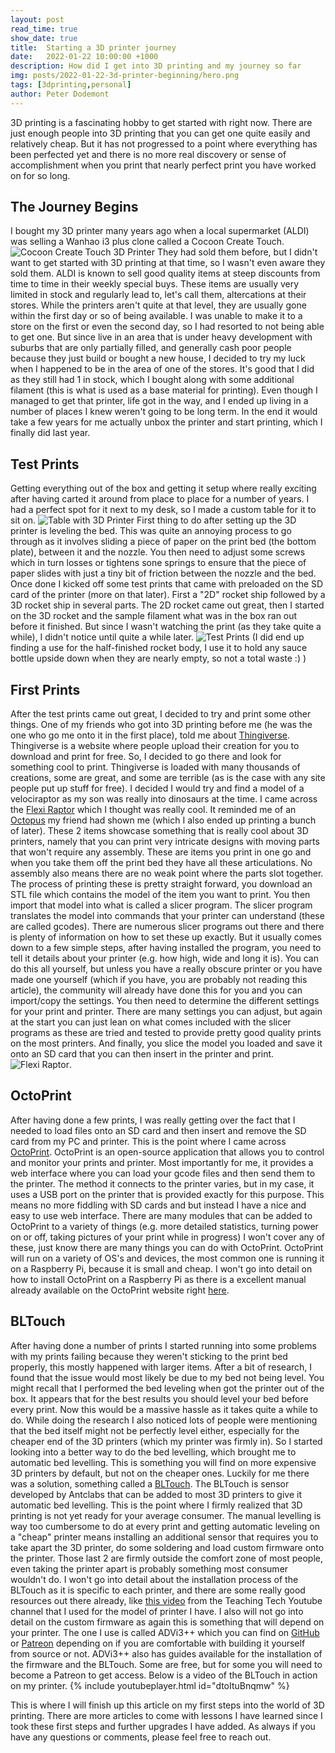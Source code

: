 ```yaml
---
layout: post
read_time: true
show_date: true
title:  Starting a 3D printer journey
date:   2022-01-22 10:00:00 +1000
description: How did I get into 3D printing and my journey so far
img: posts/2022-01-22-3d-printer-beginning/hero.png
tags: [3dprinting,personal]
author: Peter Dodemont
---
```

3D printing is a fascinating hobby to get started with right now. There are just enough people into 3D printing that you can get one quite easily and relatively cheap. But it has not progressed to a point where everything has been perfected yet and there is no more real discovery or sense of accomplishment when you print that nearly perfect print you have worked on for so long.

## The Journey Begins
I bought my 3D printer many years ago when a local supermarket (ALDI) was selling a Wanhao i3 plus clone called a Cocoon Create Touch.
![Cocoon Create Touch 3D Printer](/assets/img/posts/2022-01-22-3d-printer-beginning/cocoon-create-touch.png "Cocoon Create Touch 3D Printer") They had sold them before, but I didn't want to get started with 3D printing at that time, so I wasn't even aware they sold them. ALDI is known to sell good quality items at steep discounts from time to time in their weekly special buys. These items are usually very limited in stock and regularly lead to, let's call them, altercations at their stores. While the printers aren't quite at that level, they are usually gone within the first day or so of being available. I was unable to make it to a store on the first or even the second day, so I had resorted to not being able to get one. But since live in an area that is under heavy development with suburbs that are only partially filled, and generally cash poor people because they just build or bought a new house, I decided to try my luck when I happened to be in the area of one of the stores. It's good that I did as they still had 1 in stock, which I bought along with some additional filament (this is what is used as a base material for printing).
Even though I managed to get that printer, life got in the way, and I ended up living in a number of places I knew weren't going to be long term. In the end it would take a few years for me actually unbox the printer and start printing, which I finally did last year.

## Test Prints
Getting everything out of the box and getting it setup where really exciting after having carted it around from place to place for a number of years. I had a perfect spot for it next to my desk, so I made a custom table for it to sit on.
![Table with 3D Printer](/assets/img/posts/2022-01-22-3d-printer-beginning/table.png "Table with 3D Printer")
First thing to do after setting up the 3D printer is leveling the bed. This was quite an annoying process to go through as it involves sliding a piece of paper on the print bed (the bottom plate), between it and the nozzle. You then need to adjust some screws which in turn losses or tightens sone springs to ensure that the piece of paper slides with just a tiny bit of friction between the nozzle and the bed.
Once done I kicked off some test prints that came with preloaded on the SD card of the printer (more on that later). First a "2D" rocket ship followed by a 3D rocket ship in several parts. The 2D rocket came out great, then I started on the 3D rocket and the sample filament what was in the box ran out before it finished. But since I wasn't watching the print (as they take quite a while), I didn't notice until quite a while later.
![Test Prints](/assets/img/posts/2022-01-22-3d-printer-beginning/test-prints.png "Test Prints")
(I did end up finding a use for the half-finished rocket body, I use it to hold any sauce bottle upside down when they are nearly empty, so not a total waste :) )

## First Prints
After the test prints came out great, I decided to try and print some other things. One of my friends who got into 3D printing before me (he was the one who go me onto it in the first place), told me about [Thingiverse](https://www.thingiverse.com/). Thingiverse is a website where people upload their creation for you to download and print for free. So, I decided to go there and look for something cool to print. Thingiverse is loaded with many thousands of creations, some are great, and some are terrible (as is the case with any site people put up stuff for free). I decided I would try and find a model of a velociraptor as my son was really into dinosaurs at the time. I came across the [Flexi Raptor](https://www.thingiverse.com/thing:2901355) which I thought was really cool. It reminded me of an [Octopus](https://www.thingiverse.com/thing:3495390) my friend had shown me (which I also ended up printing a bunch of later).
These 2 items showcase something that is really cool about 3D printers, namely that you can print very intricate designs with moving parts that won't require any assembly. These are items you print in one go and when you take them off the print bed they have all these articulations. No assembly also means there are no weak point where the parts slot together.
The process of printing these is pretty straight forward, you download an STL file which contains the model of the item you want to print. You then import that model into what is called a slicer program. The slicer program translates the model into commands that your printer can understand (these are called gcodes). There are numerous slicer programs out there and there is plenty of information on how to set these up exactly. But it usually comes down to a few simple steps, after having installed the program, you need to tell it details about your printer (e.g. how high, wide and long it is). You can do this all yourself, but unless you have a really obscure printer or you have made one yourself (which if you have, you are probably not reading this article), the community will already have done this for you and you can import/copy the settings. You then need to determine the different settings for your print and printer. There are many settings you can adjust, but again at the start you can just lean on what comes included with the slicer programs as these are tried and tested to provide pretty good quality prints on the most printers. And finally, you slice the model you loaded and save it onto an SD card that you can then insert in the printer and print.
![Flexi Raptor](/assets/img/posts/2022-01-22-3d-printer-beginning/flexi-raptor.png "Flexi Raptor").

## OctoPrint
After having done a few prints, I was really getting over the fact that I needed to load files onto an SD card and then insert and remove the SD card from my PC and printer. This is the point where I came across [OctoPrint](https://octoprint.org/). OctoPrint is an open-source application that allows you to control and monitor your prints and printer. Most importantly for me, it provides a web interface where you can load your gcode files and then send them to the printer. The method it connects to the printer varies, but in my case, it uses a USB port on the printer that is provided exactly for this purpose. This means no more fiddling with SD cards and but instead I have a nice and easy to use web interface. There are many modules that can be added to OctoPrint to a variety of things (e.g. more detailed statistics, turning power on or off, taking pictures of your print while in progress) I won't cover any of these, just know there are many things you can do with OctoPrint.
OctoPrint will run on a variety of OS's and devices, the most common one is running it on a Raspberry Pi, because it is small and cheap. I won't go into detail on how to install OctoPrint on a Raspberry Pi as there is a excellent manual already available on the OctoPrint website right [here](https://octoprint.org/download/).

## BLTouch
After having done a number of prints I started running into some problems with my prints failing because they weren't sticking to the print bed properly, this mostly happened with larger items. After a bit of research, I found that the issue would most likely be due to my bed not being level. You might recall that I performed the bed leveling when got the printer out of the box. It appears that for the best results you should level your bed before every print. Now this would be a massive hassle as it takes quite a while to do. While doing the research I also noticed lots of people were mentioning that the bed itself might not be perfectly level either, especially for the cheaper end of the 3D printers (which my printer was firmly in).
So I started looking into a better way to do the bed levelling, which brought me to automatic bed levelling. This is something you will find on more expensive 3D printers by default, but not on the cheaper ones. Luckily for me there was a solution, something called a [BLTouch](https://www.antclabs.com/BLTouch). The BLTouch is sensor developed by Antclabs that can be added to most 3D printers to give it automatic bed levelling.
This is the point where I firmly realized that 3D printing is not yet ready for your average consumer. The manual levelling is way too cumbersome to do at every print and getting automatic leveling on a "cheap" printer means installing an additional sensor that requires you to take apart the 3D printer, do some soldering and load custom firmware onto the printer. Those last 2 are firmly outside the comfort zone of most people, even taking the printer apart is probably something most consumer wouldn't do.
I won't go into detail about the installation process of the BLTouch as it is specific to each printer, and there are some really good resources out there already, like [this video](https://www.youtube.com/watch?v=cHstALf8Feo) from the Teaching Tech Youtube channel that I used for the model of printer I have.
I also will not go into detail on the custom firmware as again this is something that will depend on your printer. The one I use is called ADVi3++ which you can find on [GitHub](https://github.com/andrivet/ADVi3pp) or [Patreon](https://www.patreon.com/bePatron?u=6504486) depending on if you are comfortable with building it yourself from source or not. ADVi3++ also has guides available for the installation of the firmware and the BLTouch. Some are free, but for some you will need to become a Patreon to get access.
Below is a video of the BLTouch in action on my printer.
{% include youtubeplayer.html id="dtoItuBnqmw" %}

This is where I will finish up this article on my first steps into the world of 3D printing. There are more articles to come with lessons I have learned since I took these first steps and further upgrades I have added.
As always if you have any questions or comments, please feel free to reach out.